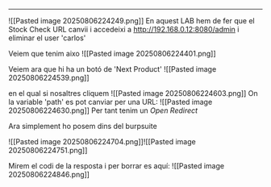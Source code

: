 
---
![[Pasted image 20250806224249.png]]
En aquest LAB hem de fer que el Stock Check URL canvii i accedeixi a http://192.168.0.12:8080/admin i eliminar el user 'carlos'


Veiem que tenim aixo 
![[Pasted image 20250806224401.png]]


Veiem ara que hi ha un botó de 'Next Product'
![[Pasted image 20250806224539.png]]

en el qual si nosaltres cliquem
![[Pasted image 20250806224603.png]]
On la variable 'path' es pot canviar per una URL:
![[Pasted image 20250806224630.png]]
Per tant tenim un *Open Redirect*


Ara simplement ho posem dins del burpsuite

![[Pasted image 20250806224704.png]]![[Pasted image 20250806224751.png]]


Mirem el codi de la resposta i per borrar es aquí:
![[Pasted image 20250806224846.png]]